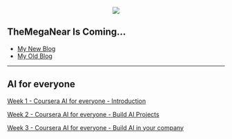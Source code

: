 <p align="center">
  <img src="https://media.tenor.com/images/4402a81a2f7acf4a73c41c57809b52b2/tenor.gif"/>
</p>

## TheMegaNear Is Coming...
* [My New Blog](https://medium.com/@chaloemphonthipkasorn)
* [My Old Blog](http://themeganear.blogspot.com)

---

## AI for everyone
[Week 1 - Coursera AI for everyone - Introduction](https://github.com/fluke34261/learning-ai-for-every-one/blob/master/week1-ai-for-everyone.md)

[Week 2 - Coursera AI for everyone - Build AI Projects](https://github.com/fluke34261/learning-ai-for-every-one/blob/master/week1-ai-for-everyone.md)

[Week 3 - Coursera AI for everyone - Build AI in your company](https://github.com/fluke34261/learning-ai-for-every-one/blob/master/week3-ai-for-everyone.md)
